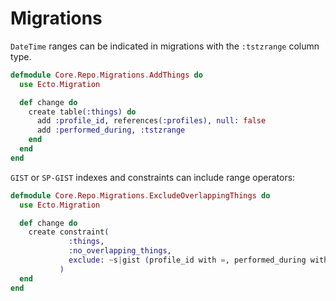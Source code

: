 # Migrations

`DateTime` ranges can be indicated in migrations with the `:tstzrange` column type.

```elixir
defmodule Core.Repo.Migrations.AddThings do
  use Ecto.Migration

  def change do
    create table(:things) do
      add :profile_id, references(:profiles), null: false
      add :performed_during, :tstzrange
    end
  end
end
```

`GIST` or `SP-GIST` indexes and constraints can include range operators:

```elixir
defmodule Core.Repo.Migrations.ExcludeOverlappingThings do
  use Ecto.Migration

  def change do
    create constraint(
             :things,
             :no_overlapping_things,
             exclude: ~s|gist (profile_id with =, performed_during with &&)|
           )
  end
end
```
